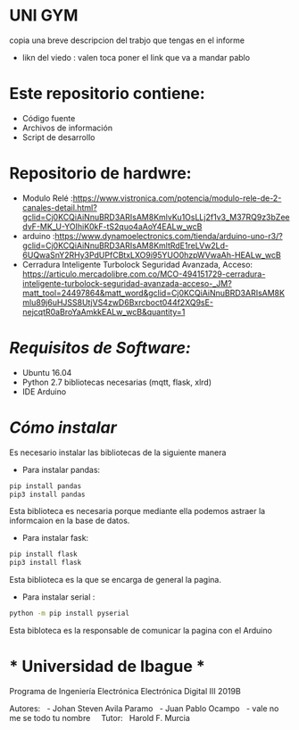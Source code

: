 # UNI GYM

copia una breve descripcion del trabjo que tengas en el informe  

* likn  del  viedo : valen toca poner el link que va a mandar pablo 

# Este repositorio contiene:

* Código fuente
* Archivos de información
* Script de desarrollo

# Repositorio de  hardwre:

* Modulo Relé :https://www.vistronica.com/potencia/modulo-rele-de-2-canales-detail.html?gclid=Cj0KCQiAiNnuBRD3ARIsAM8KmlvKu1OsLLj2f1v3_M37RQ9z3bZeedvF-MK_U-YOIhiK0kF-tS2quo4aAoY4EALw_wcB
* arduino :https://www.dynamoelectronics.com/tienda/arduino-uno-r3/?gclid=Cj0KCQiAiNnuBRD3ARIsAM8KmltRdE1reLVw2Ld-6UQwaSnY2RHy3PdUPfCBtxLXO9i95YUO0hzpWVwaAh-HEALw_wcB
* Cerradura Inteligente Turbolock Seguridad Avanzada, Acceso: https://articulo.mercadolibre.com.co/MCO-494151729-cerradura-inteligente-turbolock-seguridad-avanzada-acceso-_JM?matt_tool=24497864&matt_word&gclid=Cj0KCQiAiNnuBRD3ARIsAM8Kmlu89j6uHJSS8UtjVS4zwD6Bxrcboct044f2XQ9sE-nejcqtR0aBroYaAmkkEALw_wcB&quantity=1

# *Requisitos de Software:*

* Ubuntu 16.04
* Python 2.7 bibliotecas necesarias (mqtt, flask, xlrd)
* IDE Arduino

# *Cómo instalar*

Es necesario instalar las bibliotecas de la siguiente manera

* Para instalar pandas:
 ```sh
pip install pandas
pip3 install pandas
```
Esta biblioteca es necesaria porque mediante ella podemos astraer la informcaion en la base de datos.

* Para instalar fask:
 ```sh
pip install flask
pip3 install flask
```
Esta biblioteca es la que se encarga de general la pagina.

* Para instalar serial :
```sh 
python -m pip install pyserial
```
Esta bibloteca es la responsable de comunicar la pagina con el Arduino



# * Universidad de Ibague *

Programa de Ingeniería Electrónica
Electrónica Digital III 2019B

Autores:
  - Johan Steven Avila Paramo
  - Juan Pablo Ocampo
  - vale no me se todo tu nombre 
  
 Tutor:
  Harold F. Murcia

